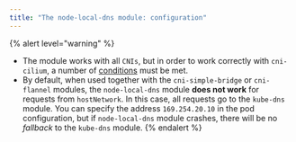 ```yaml
---
title: "The node-local-dns module: configuration"
---
```


{% alert level="warning" %}
- The module works with all `CNIs`, but in order to work correctly with `cni-cilium`, a number of [conditions](../cni-cilium/#limitations) must be met.
- By default, when used together with the `cni-simple-bridge` or `cni-flannel` modules, the `node-local-dns` module **does not work** for requests from `hostNetwork`. In this case, all requests go to the `kube-dns` module. You can specify the address `169.254.20.10` in the pod configuration, but if `node-local-dns` module crashes, there will be no *fallback* to the `kube-dns` module.
{% endalert %}

<!-- SCHEMA -->
